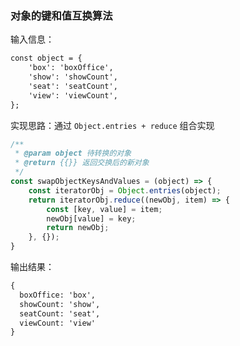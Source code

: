 ### 对象的键和值互换算法

输入信息：
```markdown
const object = {
    'box': 'boxOffice',
    'show': 'showCount',
    'seat': 'seatCount',
    'view': 'viewCount',
};
```

实现思路：通过 `Object.entries + reduce` 组合实现

```js
/**
 * @param object 待转换的对象
 * @return {{}} 返回交换后的新对象
 */
const swapObjectKeysAndValues = (object) => {
    const iteratorObj = Object.entries(object);
    return iteratorObj.reduce((newObj, item) => {
        const [key, value] = item;
        newObj[value] = key;
        return newObj;
    }, {});
}
```

输出结果：
```markdown
{
  boxOffice: 'box',
  showCount: 'show',
  seatCount: 'seat',
  viewCount: 'view'
}

```